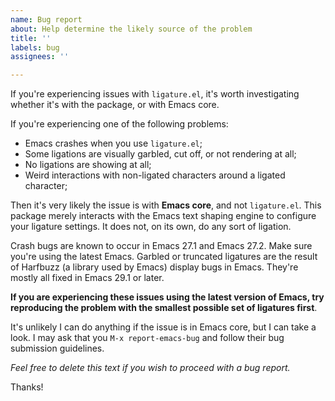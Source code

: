 ```yaml
---
name: Bug report
about: Help determine the likely source of the problem
title: ''
labels: bug
assignees: ''

---
```


If you're experiencing issues with `ligature.el`, it's worth investigating whether it's with the package, or with Emacs core.

If you're experiencing one of the following problems:

- Emacs crashes when you use `ligature.el`;
- Some ligations are visually garbled, cut off, or not rendering at all;
- No ligations are showing at all;
- Weird interactions with non-ligated characters around a ligated character;

Then it's very likely the issue is with **Emacs core**, and not `ligature.el`. This package merely interacts with the Emacs text shaping engine to configure your ligature settings. It does not, on its own, do any sort of ligation.

Crash bugs are known to occur in Emacs 27.1 and Emacs 27.2. Make sure you're using the latest Emacs. Garbled or truncated ligatures are the result of Harfbuzz (a library used by Emacs) display bugs in Emacs. They're mostly all fixed in Emacs 29.1 or later.

**If you are experiencing these issues using the latest version of Emacs, try reproducing the problem with the smallest possible set of ligatures first**. 

It's unlikely I can do anything if the issue is in Emacs core, but I can take a look. I may ask that you `M-x report-emacs-bug` and follow their bug submission guidelines.

*Feel free to delete this text if you wish to proceed with a bug report.*

Thanks!
